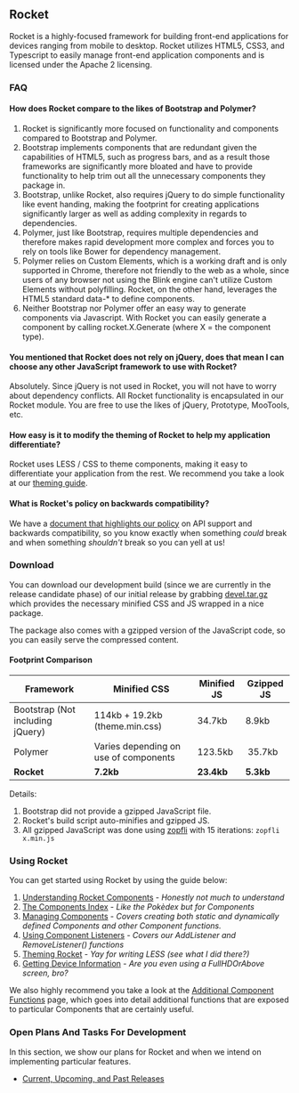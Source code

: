 ## Rocket ##

Rocket is a highly-focused framework for building front-end applications for devices ranging from mobile to desktop. Rocket utilizes HTML5, CSS3, and Typescript to easily manage front-end application components and is licensed under the Apache 2 licensing.

### FAQ ###

#### How does Rocket compare to the likes of Bootstrap and Polymer? ####

1. Rocket is significantly more focused on functionality and components compared to Bootstrap and Polymer.
2. Bootstrap implements components that are redundant given the capabilities of HTML5, such as progress bars, and as a result those frameworks are significantly more bloated and have to provide functionality to help trim out all the unnecessary components they package in.
3. Bootstrap, unlike Rocket, also requires jQuery to do simple functionality like event handing, making the footprint for creating applications significantly larger as well as adding complexity in regards to dependencies.
4. Polymer, just like Bootstrap, requires multiple dependencies and therefore makes rapid development more complex and forces you to rely on tools like Bower for dependency management.
5. Polymer relies on Custom Elements, which is a working draft and is only supported in Chrome, therefore not friendly to the web as a whole, since users of any browser not using the Blink engine can't utilize Custom Elements without polyfilling. Rocket, on the other hand, leverages the HTML5 standard data-* to define components.
6. Neither Bootstrap nor Polymer offer an easy way to generate components via Javascript. With Rocket you can easily generate a component by calling rocket.X.Generate (where X = the component type).

#### You mentioned that Rocket does not rely on jQuery, does that mean I can choose any other JavaScript framework to use with Rocket? ####

Absolutely. Since jQuery is not used in Rocket, you will not have to worry about dependency conflicts. All Rocket functionality is encapsulated in our Rocket module. You are free to use the likes of jQuery, Prototype, MooTools, etc.

#### How easy is it to modify the theming of Rocket to help my application differentiate? ####

Rocket uses LESS / CSS to theme components, making it easy to differentiate your application from the rest. We recommend you take a look at our [theming guide](https://github.com/StroblIndustries/Rocket/wiki/Theming-Rocket).

#### What is Rocket's policy on backwards compatibility? ####

We have a [document that highlights our policy](https://github.com/StroblIndustries/Rocket/wiki/API-Support-Policy) on API support and backwards compatibility, so you know exactly when something *could* break and when something *shouldn't* break so you can yell at us!

### Download ###

You can download our development build (since we are currently in the release candidate phase) of our initial release by grabbing [devel.tar.gz](https://github.com/StroblIndustries/Rocket/blob/master/devel.tar.gz) which provides the necessary minified CSS and JS wrapped in a nice package.

The package also comes with a gzipped version of the JavaScript code, so you can easily serve the compressed content.

#### Footprint Comparison ####

Framework | Minified CSS | Minified JS | Gzipped JS
--------------- | ----------------- | --------------- | --------------
Bootstrap  (Not including jQuery) | 114kb + 19.2kb (theme.min.css)| 34.7kb | 8.9kb
Polymer | Varies depending on use of components | 123.5kb | 35.7kb
**Rocket** | **7.2kb** | **23.4kb** | **5.3kb**

Details:

1. Bootstrap did not provide a gzipped JavaScript file.
2. Rocket's build script auto-minifies and gzipped JS.
3. All gzipped  JavaScript was done using [zopfli](https://code.google.com/p/zopfli/) with 15 iterations: `zopfli x.min.js`

### Using Rocket ###

You can get started using Rocket by using the guide below:

1. [Understanding Rocket Components](https://github.com/StroblIndustries/Rocket/wiki/Understanding-Rocket-Components) - *Honestly not much to understand*
2. [The Components Index](https://github.com/StroblIndustries/Rocket/wiki/Component-Index) - *Like the Pokèdex but for Components*
3. [Managing Components](https://github.com/StroblIndustries/Rocket/wiki/Managing-Components) - *Covers creating both static and dynamically defined Components and other Component functions.*
4. [Using Component Listeners](https://github.com/StroblIndustries/Rocket/wiki/Using-Component-Listeners) - *Covers our AddListener and RemoveListener() functions*
5. [Theming Rocket](https://github.com/StroblIndustries/Rocket/wiki/Theming-Rocket) - *Yay for writing LESS (see what I did there?)*
6. [Getting Device Information](https://github.com/StroblIndustries/Rocket/wiki/Getting-Device-Information) - *Are you even using a FullHDOrAbove screen, bro?*

We also highly recommend you take a look at the [Additional Component Functions](https://github.com/StroblIndustries/Rocket/wiki/Additional-Component-Functions) page, which goes into detail additional functions that are exposed to particular Components that are certainly useful.

### Open Plans And Tasks For Development ###

In this section, we show our plans for Rocket and when we intend on implementing particular features.

- [Current, Upcoming, and Past Releases](https://github.com/StroblIndustries/Rocket/wiki/Releases)
